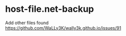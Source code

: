 # host-file.net-backup
Add other files found https://github.com/WaLLy3K/wally3k.github.io/issues/91
